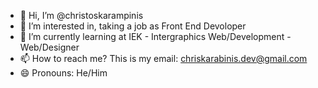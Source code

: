 - 👋 Hi, I’m @christoskarampinis
- 👀 I’m interested in, taking a job as Front End Devoloper
- 🌱 I’m currently learning at IEK - Intergraphics Web/Development - Web/Designer
- 📫 How to reach me? This is my email: chriskarabinis.dev@gmail.com
- 😄 Pronouns: He/Him
